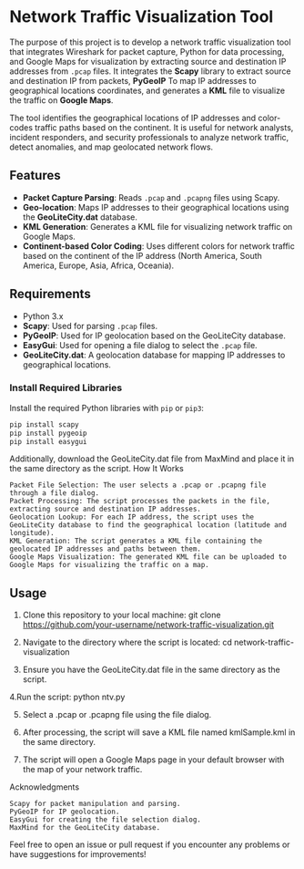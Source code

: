 # Network Traffic Visualization Tool

The purpose of this project is to develop a network traffic visualization tool that integrates Wireshark for packet capture, Python for data processing, and Google Maps for visualization by extracting source and destination IP addresses from `.pcap` files. It integrates the **Scapy** library to extract source and destination IP from packets, **PyGeoIP** To map IP addresses to geographical locations coordinates, and generates a **KML** file to visualize the traffic on **Google Maps**.

The tool identifies the geographical locations of IP addresses and color-codes traffic paths based on the continent. It is useful for network analysts, incident responders, and security professionals to analyze network traffic, detect anomalies, and map geolocated network flows.

## Features

- **Packet Capture Parsing**: Reads `.pcap` and `.pcapng` files using Scapy.
- **Geo-location**: Maps IP addresses to their geographical locations using the **GeoLiteCity.dat** database.
- **KML Generation**: Generates a KML file for visualizing network traffic on Google Maps.
- **Continent-based Color Coding**: Uses different colors for network traffic based on the continent of the IP address (North America, South America, Europe, Asia, Africa, Oceania).

## Requirements

- Python 3.x
- **Scapy**: Used for parsing `.pcap` files.
- **PyGeoIP**: Used for IP geolocation based on the GeoLiteCity database.
- **EasyGui**: Used for opening a file dialog to select the `.pcap` file.
- **GeoLiteCity.dat**: A geolocation database for mapping IP addresses to geographical locations.

### Install Required Libraries

Install the required Python libraries with `pip` or `pip3`:

```bash
pip install scapy
pip install pygeoip
pip install easygui
```

Additionally, download the GeoLiteCity.dat file from MaxMind and place it in the same directory as the script.
How It Works

    Packet File Selection: The user selects a .pcap or .pcapng file through a file dialog.
    Packet Processing: The script processes the packets in the file, extracting source and destination IP addresses.
    Geolocation Lookup: For each IP address, the script uses the GeoLiteCity database to find the geographical location (latitude and longitude).
    KML Generation: The script generates a KML file containing the geolocated IP addresses and paths between them.
    Google Maps Visualization: The generated KML file can be uploaded to Google Maps for visualizing the traffic on a map.

## Usage

1. Clone this repository to your local machine:
git clone https://github.com/your-username/network-traffic-visualization.git

2. Navigate to the directory where the script is located:
cd network-traffic-visualization

3. Ensure you have the GeoLiteCity.dat file in the same directory as the script.

4.Run the script:
python ntv.py

5. Select a .pcap or .pcapng file using the file dialog.

6. After processing, the script will save a KML file named kmlSample.kml in the same directory.

7. The script will open a Google Maps page in your default browser with the map of your network traffic.

Acknowledgments

    Scapy for packet manipulation and parsing.
    PyGeoIP for IP geolocation.
    EasyGui for creating the file selection dialog.
    MaxMind for the GeoLiteCity database.

Feel free to open an issue or pull request if you encounter any problems or have suggestions for improvements!
